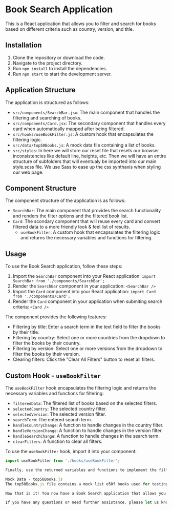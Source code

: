 # Book Search Application

This is a React application that allows you to filter and search for books based on different criteria such as country, version, and title.

## Installation

1. Clone the repository or download the code.
2. Navigate to the project directory.
3. Run `npm install` to install the dependencies.
4. Run `npm start` to start the development server.

## Application Structure

The application is structured as follows:

- `src/components/SearchBar.jsx`: The main component that handles the filtering and searching of books.
- `src/components/Card.jsx`: The secondary component that handles every card when automatically mapped after being filtered.
- `src/hooks/useBookFilter.js`: A custom hook that encapsulates the filtering logic.
- `src/data/top50Books.js`: A mock data file containing a list of books.
- `src/styles`: In here we will store our reset file that resets our browser inconsistencies like default line, heights, etc. Then we will have an entire structure of subfolders that will eventualy be imported into our main style.scss file. We use Sass to ease up the css synthaxis when styling our web page. 

## Component Structure

The component structure of the application is as follows:

- `SearchBar`: The main component that provides the search functionality and renders the filter options and the filtered book list.
- `Card`: The scondary component that will reuse every card and convert filtered data to a more friendly look & feel list of results.
  - `useBookFilter`: A custom hook that encapsulates the filtering logic and returns the necessary variables and functions for filtering.

## Usage

To use the Book Search application, follow these steps:

1. Import the `SearchBar` component into your React application: `import SearchBar from './components/SearchBar';`
2. Render the `SearchBar` component in your application: `<SearchBar />`
1. Import the `Card` component into your React application: `import Card from './components/Card';`
3. Render the `Card` component in your application when submiting search criteria: `<Card />`

The component provides the following features:

- Filtering by title: Enter a search term in the text field to filter the books by their title.
- Filtering by country: Select one or more countries from the dropdown to filter the books by their country.
- Filtering by version: Select one or more versions from the dropdown to filter the books by their version.
- Clearing filters: Click the "Clear All Filters" button to reset all filters.

## Custom Hook - `useBookFilter`

The `useBookFilter` hook encapsulates the filtering logic and returns the necessary variables and functions for filtering:

- `filteredData`: The filtered list of books based on the selected filters.
- `selectedCountry`: The selected country filter.
- `selectedVersion`: The selected version filter.
- `searchTerm`: The entered search term.
- `handleCountryChange`: A function to handle changes in the country filter.
- `handleVersionChange`: A function to handle changes in the version filter.
- `handleSearchChange`: A function to handle changes in the search term.
- `clearFilters`: A function to clear all filters.

To use the `useBookFilter` hook, import it into your component:

```jsx
import useBookFilter from './hooks/useBookFilter';

Finally, use the returned variables and functions to implement the filtering functionality in your component.

Mock Data - top50Books.js
The top50Books.js file contains a mock list o50f books used for testing and demonstration purposes. You can replace this topBooks with your own book data or fetch it from an API.

Now that is it! You now have a Book Search application that allows you to filter and search for books based on different criteria. Feel free to customize and enhance it according to your requirements.

If you have any questions or need further assistance, please let us know to our email: lacarq@gmail.com.
